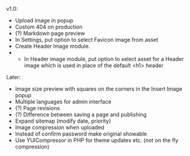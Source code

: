 v1.0:
* Upload image in popup
* Custom 404 on production
* (?) Markdown page preview
* In Settings, put option to select Favicon image from asset
* Create Header Image module.
* * In Header image module, put option to select asset for a Header image
    which is used in place of the default \<h1\> header

Later:
* Image size preview with squares on the corners in the Insert Image popup
* Multiple languages for admin interface
* (?) Page revisions
* (?) Difference between saving a page and publishing
* Expand sitemap (modify date, priority)
* Image compression when uploaded
* Instead of confirm password make original showable
* Use YUICompressor in PHP for theme updates etc. (not on the fly compression)
